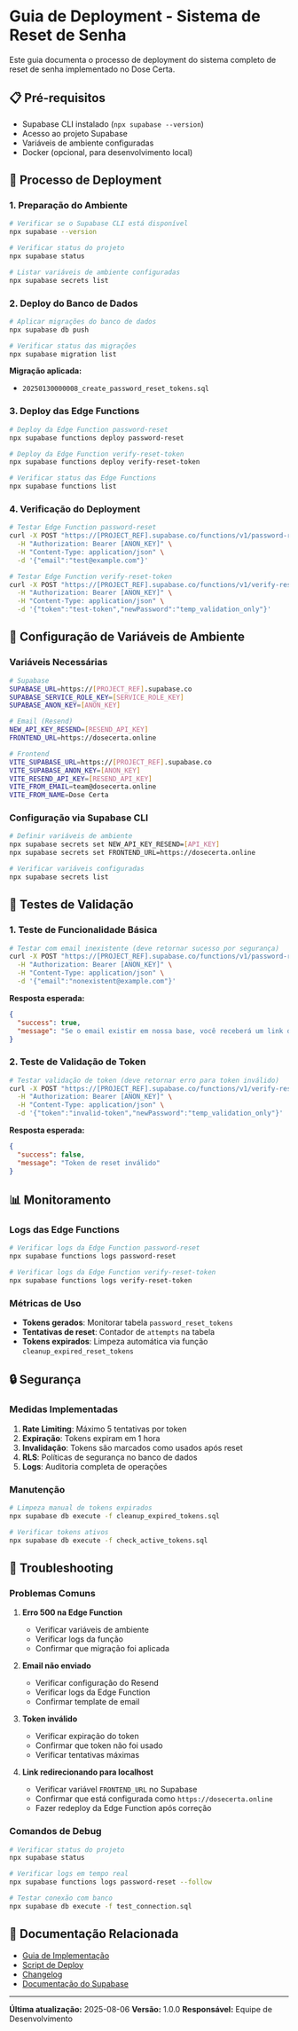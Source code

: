 # Guia de Deployment - Sistema de Reset de Senha

Este guia documenta o processo de deployment do sistema completo de reset de senha implementado no Dose Certa.

## 📋 Pré-requisitos

- Supabase CLI instalado (`npx supabase --version`)
- Acesso ao projeto Supabase
- Variáveis de ambiente configuradas
- Docker (opcional, para desenvolvimento local)

## 🚀 Processo de Deployment

### 1. Preparação do Ambiente

```bash
# Verificar se o Supabase CLI está disponível
npx supabase --version

# Verificar status do projeto
npx supabase status

# Listar variáveis de ambiente configuradas
npx supabase secrets list
```

### 2. Deploy do Banco de Dados

```bash
# Aplicar migrações do banco de dados
npx supabase db push

# Verificar status das migrações
npx supabase migration list
```

**Migração aplicada:**
- `20250130000008_create_password_reset_tokens.sql`

### 3. Deploy das Edge Functions

```bash
# Deploy da Edge Function password-reset
npx supabase functions deploy password-reset

# Deploy da Edge Function verify-reset-token
npx supabase functions deploy verify-reset-token

# Verificar status das Edge Functions
npx supabase functions list
```

### 4. Verificação do Deployment

```bash
# Testar Edge Function password-reset
curl -X POST "https://[PROJECT_REF].supabase.co/functions/v1/password-reset" \
  -H "Authorization: Bearer [ANON_KEY]" \
  -H "Content-Type: application/json" \
  -d '{"email":"test@example.com"}'

# Testar Edge Function verify-reset-token
curl -X POST "https://[PROJECT_REF].supabase.co/functions/v1/verify-reset-token" \
  -H "Authorization: Bearer [ANON_KEY]" \
  -H "Content-Type: application/json" \
  -d '{"token":"test-token","newPassword":"temp_validation_only"}'
```

## 🔧 Configuração de Variáveis de Ambiente

### Variáveis Necessárias

```bash
# Supabase
SUPABASE_URL=https://[PROJECT_REF].supabase.co
SUPABASE_SERVICE_ROLE_KEY=[SERVICE_ROLE_KEY]
SUPABASE_ANON_KEY=[ANON_KEY]

# Email (Resend)
NEW_API_KEY_RESEND=[RESEND_API_KEY]
FRONTEND_URL=https://dosecerta.online

# Frontend
VITE_SUPABASE_URL=https://[PROJECT_REF].supabase.co
VITE_SUPABASE_ANON_KEY=[ANON_KEY]
VITE_RESEND_API_KEY=[RESEND_API_KEY]
VITE_FROM_EMAIL=team@dosecerta.online
VITE_FROM_NAME=Dose Certa
```

### Configuração via Supabase CLI

```bash
# Definir variáveis de ambiente
npx supabase secrets set NEW_API_KEY_RESEND=[API_KEY]
npx supabase secrets set FRONTEND_URL=https://dosecerta.online

# Verificar variáveis configuradas
npx supabase secrets list
```

## 🧪 Testes de Validação

### 1. Teste de Funcionalidade Básica

```bash
# Testar com email inexistente (deve retornar sucesso por segurança)
curl -X POST "https://[PROJECT_REF].supabase.co/functions/v1/password-reset" \
  -H "Authorization: Bearer [ANON_KEY]" \
  -H "Content-Type: application/json" \
  -d '{"email":"nonexistent@example.com"}'
```

**Resposta esperada:**
```json
{
  "success": true,
  "message": "Se o email existir em nossa base, você receberá um link de recuperação."
}
```

### 2. Teste de Validação de Token

```bash
# Testar validação de token (deve retornar erro para token inválido)
curl -X POST "https://[PROJECT_REF].supabase.co/functions/v1/verify-reset-token" \
  -H "Authorization: Bearer [ANON_KEY]" \
  -H "Content-Type: application/json" \
  -d '{"token":"invalid-token","newPassword":"temp_validation_only"}'
```

**Resposta esperada:**
```json
{
  "success": false,
  "message": "Token de reset inválido"
}
```

## 📊 Monitoramento

### Logs das Edge Functions

```bash
# Verificar logs da Edge Function password-reset
npx supabase functions logs password-reset

# Verificar logs da Edge Function verify-reset-token
npx supabase functions logs verify-reset-token
```

### Métricas de Uso

- **Tokens gerados**: Monitorar tabela `password_reset_tokens`
- **Tentativas de reset**: Contador de `attempts` na tabela
- **Tokens expirados**: Limpeza automática via função `cleanup_expired_reset_tokens`

## 🔒 Segurança

### Medidas Implementadas

1. **Rate Limiting**: Máximo 5 tentativas por token
2. **Expiração**: Tokens expiram em 1 hora
3. **Invalidação**: Tokens são marcados como usados após reset
4. **RLS**: Políticas de segurança no banco de dados
5. **Logs**: Auditoria completa de operações

### Manutenção

```bash
# Limpeza manual de tokens expirados
npx supabase db execute -f cleanup_expired_tokens.sql

# Verificar tokens ativos
npx supabase db execute -f check_active_tokens.sql
```

## 🚨 Troubleshooting

### Problemas Comuns

1. **Erro 500 na Edge Function**
   - Verificar variáveis de ambiente
   - Verificar logs da função
   - Confirmar que migração foi aplicada

2. **Email não enviado**
   - Verificar configuração do Resend
   - Verificar logs da Edge Function
   - Confirmar template de email

3. **Token inválido**
   - Verificar expiração do token
   - Confirmar que token não foi usado
   - Verificar tentativas máximas

4. **Link redirecionando para localhost**
   - Verificar variável `FRONTEND_URL` no Supabase
   - Confirmar que está configurada como `https://dosecerta.online`
   - Fazer redeploy da Edge Function após correção

### Comandos de Debug

```bash
# Verificar status do projeto
npx supabase status

# Verificar logs em tempo real
npx supabase functions logs password-reset --follow

# Testar conexão com banco
npx supabase db execute -f test_connection.sql
```

## 📝 Documentação Relacionada

- [Guia de Implementação](PASSWORD_RESET_IMPLEMENTATION.md)
- [Script de Deploy](../../scripts/deploy-reset-password.sh)
- [Changelog](../../CHANGELOG.md)
- [Documentação do Supabase](https://supabase.com/docs)

---

**Última atualização:** 2025-08-06
**Versão:** 1.0.0
**Responsável:** Equipe de Desenvolvimento 
